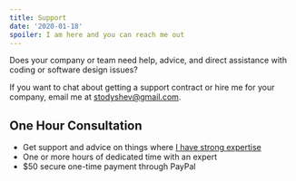 ```yaml
---
title: Support
date: '2020-01-18'
spoiler: I am here and you can reach me out
---
```


Does your company or team need help, advice, and direct assistance with coding or software design issues?

If you want to chat about getting a support contract or hire me for your company, email me at stodyshev@gmail.com.

## One Hour Consultation
* Get support and advice on things where [I have strong expertise](/resume)
* One or more hours of dedicated time with an expert
* $50 secure one-time payment through PayPal
